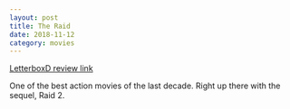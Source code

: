 ```yaml
---
layout: post
title: The Raid
date: 2018-11-12
category: movies
---
```

 
[LetterboxD review link](https://letterboxd.com/samarthbhaskar/film/the-raid-2011/)

One of the best action movies of the last decade. Right up there with the sequel, Raid 2. 